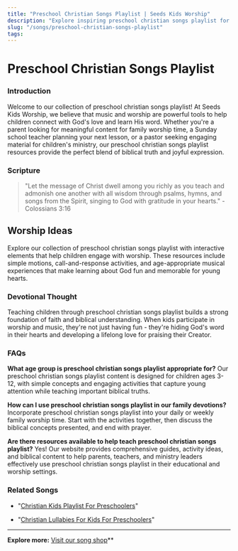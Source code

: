 ```yaml
---
title: "Preschool Christian Songs Playlist | Seeds Kids Worship"
description: "Explore inspiring preschool christian songs playlist for children's worship and faith development. Biblical music resources for families and ministry."
slug: "/songs/preschool-christian-songs-playlist"
tags:
---
```


# Preschool Christian Songs Playlist

### Introduction

Welcome to our collection of preschool christian songs playlist! At Seeds Kids Worship, we believe that music and worship are powerful tools to help children connect with God's love and learn His word. Whether you're a parent looking for meaningful content for family worship time, a Sunday school teacher planning your next lesson, or a pastor seeking engaging material for children's ministry, our preschool christian songs playlist resources provide the perfect blend of biblical truth and joyful expression.

### Scripture

> "Let the message of Christ dwell among you richly as you teach and admonish one another with all wisdom through psalms, hymns, and songs from the Spirit, singing to God with gratitude in your hearts." - Colossians 3:16

## Worship Ideas

Explore our collection of preschool christian songs playlist with interactive elements that help children engage with worship. These resources include simple motions, call-and-response activities, and age-appropriate musical experiences that make learning about God fun and memorable for young hearts.

### Devotional Thought

Teaching children through preschool christian songs playlist builds a strong foundation of faith and biblical understanding. When kids participate in worship and music, they're not just having fun - they're hiding God's word in their hearts and developing a lifelong love for praising their Creator.

### FAQs

**What age group is preschool christian songs playlist appropriate for?**
Our preschool christian songs playlist content is designed for children ages 3-12, with simple concepts and engaging activities that capture young attention while teaching important biblical truths.

**How can I use preschool christian songs playlist in our family devotions?**
Incorporate preschool christian songs playlist into your daily or weekly family worship time. Start with the activities together, then discuss the biblical concepts presented, and end with prayer.

**Are there resources available to help teach preschool christian songs playlist?**
Yes! Our website provides comprehensive guides, activity ideas, and biblical content to help parents, teachers, and ministry leaders effectively use preschool christian songs playlist in their educational and worship settings.

### Related Songs

- "[Christian Kids Playlist For Preschoolers](/songs/christian-kids-playlist-for-preschoolers/)"

- "[Christian Lullabies For Kids For Preschoolers](/songs/christian-lullabies-for-kids-for-preschoolers/)"

---

**Explore more:** [Visit our song shop](https://seedskidsworship.com/shop)**

<!-- Schema Markup -->
<script type="application/ld+json">
{
  "@context": "https://schema.org",
  "@type": "MusicRecording",
  "name": "Preschool Christian Songs Playlist",
  "byArtist": {
    "@type": "MusicGroup",
    "name": "Seeds Kids Worship"
  },
  "isFamilyFriendly": true,
  "url": "https://seedskidsworship.com/songs/preschool-christian-songs-playlist/"
}
</script>